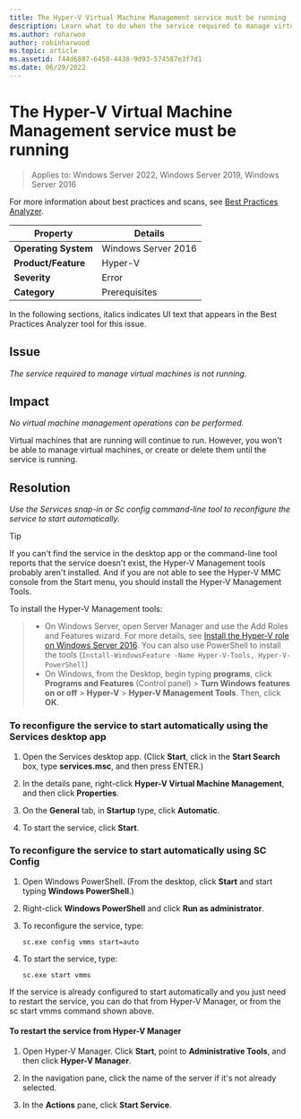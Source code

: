 ```yaml
---
title: The Hyper-V Virtual Machine Management service must be running
description: Learn what to do when the service required to manage virtual machines is not running.
ms.author: roharwoo
author: robinharwood
ms.topic: article
ms.assetid: f44d6887-6458-4438-9d93-574587e3f7d1
ms.date: 06/29/2022
---
```

# The Hyper-V Virtual Machine Management service must be running

>Applies to: Windows Server 2022, Windows Server 2019, Windows Server 2016

For more information about best practices and scans, see [Best Practices Analyzer](/previous-versions/windows/it-pro/windows-server-2008-R2-and-2008/dd759260(v=ws.11)).

|Property|Details|
|-|-|
|**Operating System**|Windows Server 2016|
|**Product/Feature**|Hyper-V|
|**Severity**|Error|
|**Category**|Prerequisites|

In the following sections, italics indicates UI text that appears in the Best Practices Analyzer tool for this issue.

## Issue

*The service required to manage virtual machines is not running.*

## Impact

*No virtual machine management operations can be performed.*

Virtual machines that are running will continue to run. However, you won't be able to manage virtual machines, or create or delete them until the service is running.

## Resolution

*Use the Services snap-in or Sc config command-line tool to reconfigure the service to start automatically.*

> [!TIP]
> If you can't find the service in the desktop app or the command-line tool reports that the service doesn't exist, the Hyper-V Management tools probably aren't installed.
And if you are not able to see the Hyper-V MMC console from the Start menu, you should install the Hyper-V Management Tools.

To install the Hyper-V Management tools:
>
> - On Windows Server, open Server Manager and use the Add Roles and Features wizard. For more details, see [Install the Hyper-V role on Windows Server 2016](../get-started/Install-the-Hyper-V-role-on-Windows-Server.md).  You can also use PowerShell to install the tools (`Install-WindowsFeature -Name Hyper-V-Tools, Hyper-V-PowerShell`)
> - On Windows, from the Desktop, begin typing **programs**, click **Programs and Features** (Control panel) > **Turn Windows features on or off** > **Hyper-V** > **Hyper-V Management Tools**. Then, click **OK**.

### To reconfigure the service to start automatically using the Services desktop app

1.  Open the Services desktop app. (Click **Start**, click in the **Start Search** box, type **services.msc**, and then press ENTER.)

2.  In the details pane, right-click **Hyper-V Virtual Machine Management**, and then click **Properties**.

3.  On the **General** tab, in **Startup** type, click **Automatic**.

4.  To start the service, click **Start**.

### To reconfigure the service to start automatically using SC Config

1.  Open Windows PowerShell. (From the desktop, click **Start** and start typing **Windows PowerShell**.)

2.  Right-click **Windows PowerShell** and click **Run as administrator**.

3.  To reconfigure the service, type:

    ```
    sc.exe config vmms start=auto
    ```

4.  To start the service, type:

    ```
    sc.exe start vmms
    ```

If the service is already configured to start automatically and you just need to restart the service, you can do that from Hyper-V Manager, or from the sc start vmms command shown above.

#### To restart the service from Hyper-V Manager

1.  Open Hyper-V Manager. Click **Start**, point to **Administrative Tools**, and then click **Hyper-V Manager**.

2.  In the navigation pane, click the name of the server if it's not already selected.

3.  In the **Actions** pane, click **Start Service**.
